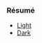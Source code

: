 ### Résumé
* [Light](https://github.com/shdwp/cv/raw/master/resume/build/Resume_Vasyl_Horbachenko_160522_Light.pdf)
* [Dark](https://github.com/shdwp/cv/raw/master/resume/build/Resume_Vasyl_Horbachenko_160522_Dark.pdf)
